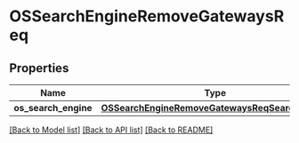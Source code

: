 # OSSearchEngineRemoveGatewaysReq

## Properties
Name | Type | Description | Notes
------------ | ------------- | ------------- | -------------
**os_search_engine** | [**OSSearchEngineRemoveGatewaysReqSearchEngine**](OSSearchEngineRemoveGatewaysReqSearchEngine.md) |  | 

[[Back to Model list]](../README.md#documentation-for-models) [[Back to API list]](../README.md#documentation-for-api-endpoints) [[Back to README]](../README.md)


